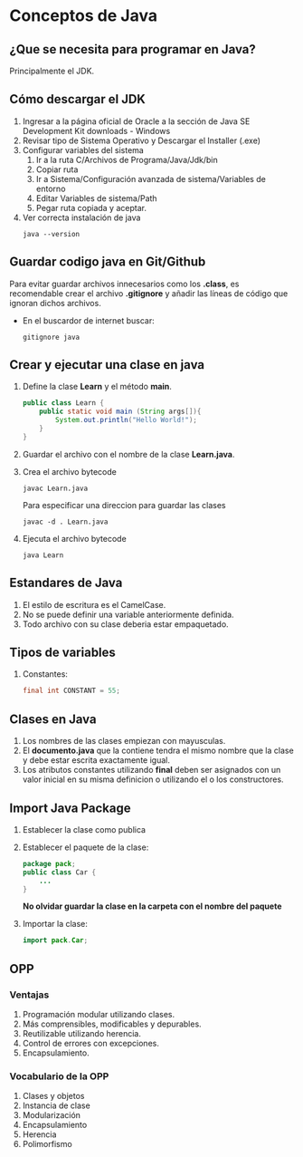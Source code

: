 # Conceptos de Java

## ¿Que se necesita para programar en Java?

Principalmente el JDK.

## Cómo descargar el JDK

1. Ingresar a la página oficial de Oracle a la sección de Java SE Development Kit downloads - Windows
2. Revisar tipo de Sistema Operativo y Descargar el Installer (.exe)
3. Configurar variables del sistema
    1. Ir a la ruta C/Archivos de Programa/Java/Jdk/bin
    2. Copiar ruta
    3. Ir a Sistema/Configuración avanzada de sistema/Variables de entorno
    4. Editar Variables de sistema/Path
    5. Pegar ruta copiada y aceptar.
4. Ver correcta instalación de java
    ```
    java --version
    ```

## Guardar codigo java en Git/Github

Para evitar guardar archivos innecesarios como los **.class**, es recomendable crear el archivo **.gitignore** y añadir las líneas de código que ignoran dichos archivos.
* En el buscardor de internet buscar:
    ```
    gitignore java
    ```

## Crear y ejecutar una clase en java

1. Define la clase **Learn** y el método **main**.
    ``` java
    public class Learn {
        public static void main (String args[]){
            System.out.println("Hello World!");
        }
    }
    ```

2. Guardar el archivo con el nombre de la clase **Learn.java**.
3. Crea el archivo bytecode
    ```
    javac Learn.java
    ```
    Para especificar una direccion para guardar las clases
    ```
    javac -d . Learn.java
    ```
4. Ejecuta el archivo bytecode
    ```
    java Learn
    ```

## Estandares de Java

1. El estilo de escritura es el CamelCase.
2. No se puede definir una variable anteriormente definida.
3. Todo archivo con su clase deberia estar empaquetado.

## Tipos de variables

1. Constantes:
    ``` java
    final int CONSTANT = 55;
    ```

## Clases en Java

1. Los nombres de las clases empiezan con mayusculas.
2. El **documento.java** que la contiene tendra el mismo nombre que la clase y debe estar escrita exactamente igual.
3. Los atributos constantes utilizando **final** deben ser asignados con un valor inicial en su misma definicion o utilizando el o los constructores.

## Import Java Package

1. Establecer la clase como publica
2. Establecer el paquete de la clase:

    ``` java
    package pack;
    public class Car {
        ...
    }
    ```
    **No olvidar guardar la clase en la carpeta con el nombre del paquete**

3. Importar la clase:

    ``` java
    import pack.Car;
    ```


## OPP

### Ventajas

1. Programación modular utilizando clases.
2. Más comprensibles, modificables y depurables.
3. Reutilizable utilizando herencia.
4. Control de errores con excepciones. 
5. Encapsulamiento.

### Vocabulario de la OPP

1. Clases y objetos
0. Instancia de clase
0. Modularización
0. Encapsulamiento
0. Herencia
0. Polimorfismo



